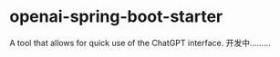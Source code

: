 # openai-spring-boot-starter
A tool that allows for quick use of the ChatGPT interface.
开发中.........
